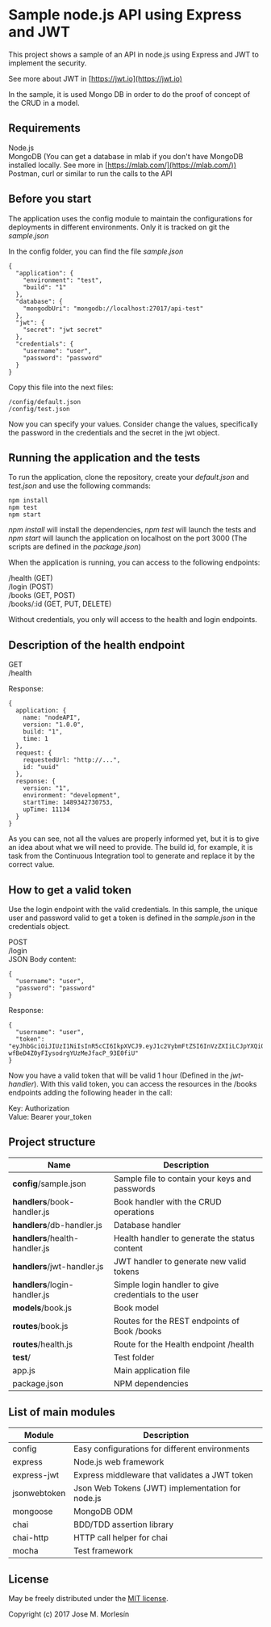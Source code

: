 # Sample node.js API using Express and JWT

This project shows a sample of an API in node.js using Express and JWT to implement the security.
  
See more about JWT in [https://jwt.io](https://jwt.io)  

In the sample, it is used Mongo DB in order to do the proof of concept of the CRUD in a model.

Requirements
------------

Node.js  
MongoDB (You can get a database in mlab if you don't have MongoDB installed locally. See more in [https://mlab.com/](https://mlab.com/))   
Postman, curl or similar to run the calls to the API

Before you start
----------------
The application uses the config module to maintain the configurations for deployments in different environments. Only it is tracked on git the *sample.json*  

In the config folder, you can find the file *sample.json*   

```
{
  "application": {
    "environment": "test",
    "build": "1"
  },
  "database": {
    "mongodbUri": "mongodb://localhost:27017/api-test"
  },
  "jwt": {
    "secret": "jwt secret"
  },
  "credentials": {
    "username": "user",
    "password": "password"
  }
}
```

Copy this file into the next files:  
```
/config/default.json  
/config/test.json  
```

Now you can specify your values. Consider change the values, specifically the password in the credentials and the secret in the jwt object.  

 
Running the application and the tests
-------------------------------------

To run the application, clone the repository, create your *default.json* and *test.json* and use the following commands:

```
npm install
npm test
npm start

```

*npm install* will install the dependencies, *npm test* will launch the tests and *npm start* will launch the application on localhost on the port 3000 (The scripts are defined in the *package.json*)

When the application is running, you can access to the following endpoints:

/health (GET)   
/login (POST)  
/books (GET, POST)    
/books/:id (GET, PUT, DELETE)

Without credentials, you only will access to the health and login endpoints.  

Description of the health endpoint 
----------------------------------

GET  
/health

Response:  
```
{
  application: {
    name: "nodeAPI",
    version: "1.0.0",
    build: "1",
    time: 1
  },
  request: {
    requestedUrl: "http://...",
    id: "uuid"
  },
  response: {
    version: "1",
    environment: "development",
    startTime: 1489342730753,
    upTime: 11134
  }
}
```
As you can see, not all the values are properly informed yet, but it is to give an idea about what we will need to provide. The build id, for example, it is task from the Continuous Integration tool to generate and replace it by the correct value.

How to get a valid token
------------------------

Use the login endpoint with the valid credentials. In this sample, the unique user and password valid to get a token is defined in the *sample.json* in the credentials object.  

POST  
/login  
JSON Body content:  
```
{
  "username": "user",
  "password": "password"
}
```

Response:
```
{
  "username": "user",
  "token": "eyJhbGciOiJIUzI1NiIsInR5cCI6IkpXVCJ9.eyJ1c2VybmFtZSI6InVzZXIiLCJpYXQiOjE0ODkzNDM2MzIsImV4cCI6MTQ4OTM0NzIzMn0.snbJCXU-wfBeD4Z0yFIysodrgYUzMeJfacP_93E0fiU"
}
```

Now you have a valid token that will be valid 1 hour (Defined in the *jwt-handler*).
With this valid token, you can access the resources in the /books endpoints adding the following header in the call: 

Key: Authorization  
Value: Bearer your_token


Project structure
-----------------

| Name                            | Description                                          |
|---------------------------------|------------------------------------------------------|
| **config**/sample.json          | Sample file to contain your keys and passwords       |
| **handlers**/book-handler.js    | Book handler with the CRUD operations                |
| **handlers**/db-handler.js      | Database handler                                     |
| **handlers**/health-handler.js  | Health handler to generate the status content        |
| **handlers**/jwt-handler.js     | JWT handler to generate new valid tokens             |
| **handlers**/login-handler.js   | Simple login handler to give credentials to the user |
| **models**/book.js              | Book model                                           |
| **routes**/book.js              | Routes for the REST endpoints of Book /books         |
| **routes**/health.js            | Route for the Health endpoint /health                |
| **test**/                       | Test folder                                          |
| app.js                          | Main application file                                |
| package.json                    | NPM dependencies                                     |


List of main modules
---------------

| Module       | Description                                      |
|--------------|--------------------------------------------------|
| config       | Easy configurations for different environments   |
| express      | Node.js web framework                            |
| express-jwt  | Express middleware that validates a JWT token    |
| jsonwebtoken | Json Web Tokens (JWT) implementation for node.js |
| mongoose     | MongoDB ODM                                      |
| chai         | BDD/TDD assertion library                        |
| chai-http    | HTTP call helper for chai                        |
| mocha        | Test framework                                   |


License
-------

May be freely distributed under the [MIT license](https://github.com/jmmorlesin/node-api/blob/master/LICENSE).

Copyright (c) 2017 Jose M. Morlesín 